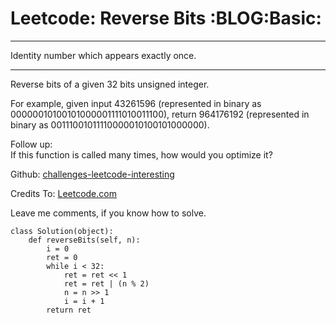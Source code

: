 # Leetcode: Reverse Bits     :BLOG:Basic:


---

Identity number which appears exactly once.  

---

Reverse bits of a given 32 bits unsigned integer.  

For example, given input 43261596 (represented in binary as 00000010100101000001111010011100), return 964176192 (represented in binary as 00111001011110000010100101000000).  

Follow up:  
If this function is called many times, how would you optimize it?  

Github: [challenges-leetcode-interesting](https://github.com/DennyZhang/challenges-leetcode-interesting/tree/master/reverse-bits)  

Credits To: [Leetcode.com](https://leetcode.com/problems/reverse-bits/description/)  

Leave me comments, if you know how to solve.  

    class Solution(object):
        def reverseBits(self, n):
            i = 0
            ret = 0
            while i < 32:
                ret = ret << 1
                ret = ret | (n % 2)
                n = n >> 1
                i = i + 1
            return ret